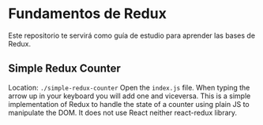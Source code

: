# Fundamentos de Redux

Este repositorio te servirá como guía de estudio para aprender las bases de Redux.


## Simple Redux Counter
Location: `./simple-redux-counter`
Open the `index.js` file. When typing the arrow up in your keyboard you will add one and viceversa.
This is a simple implementation of Redux to handle the state of a counter using plain JS to manipulate the DOM. It does not use React neither react-redux library.
